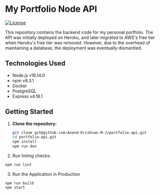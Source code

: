# My Portfolio Node API

[![License](https://img.shields.io/badge/license-ISC-blue.svg)](LICENSE)

This repository contains the backend code for my personal portfolio. The API was initially deployed on Heroku, and later migrated to AWS's free tier when Heroku's free tier was removed. However, due to the overhead of maintaining a database, the deployment was eventually dismantled.

## Technologies Used

- Node.js v16.14.0
- npm v8.3.1
- Docker
- PostgreSQL
- Express v4.18.1

## Getting Started

1. **Clone the repository:**

   ```bash
   git clone git@github.com:Anand-Krishnan-M-J/portfolio-api.git
   cd portfolio-api.git
   npm install
   npm run dev
   ```
2. Run linting checks:
  ```bash
  npm run lint
  ```
3. Run the Application in Production
  ```
npm run build
npm start
